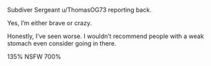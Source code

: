Subdiver Sergeant u/ThomasOG73 reporting back.

Yes, I’m either brave or crazy.

Honestly, I’ve seen worse. I wouldn’t recommend people with a weak stomach even consider going in there.

135% NSFW 700%
